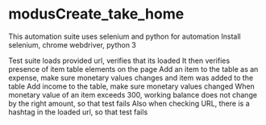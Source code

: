 # modusCreate_take_home


This automation suite uses selenium and python for automation
Install selenium, chrome webdriver, python 3

Test suite loads provided url, verifies that its loaded
It then verifies presence of item table elements on the page 
Add an item to the table as an expense, make sure monetary values changes and item was added to the table 
Add income to the table, make sure monetary values changed 
When monetary value of an item exceeds 300, working balance does not change by the right amount, so that test fails
Also when checking URL, there is a hashtag in the loaded url, so that test fails 


